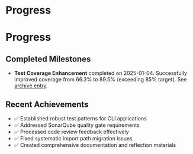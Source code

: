 # Progress
# Progress

## Completed Milestones
- **Test Coverage Enhancement** completed on 2025-01-04. Successfully improved coverage from 66.3% to 89.5% (exceeding 85% target). See [archive entry](archive/archive-test-coverage-improvement-20250104.md).

## Recent Achievements
- ✅ Established robust test patterns for CLI applications
- ✅ Addressed SonarQube quality gate requirements
- ✅ Processed code review feedback effectively
- ✅ Fixed systematic import path migration issues
- ✅ Created comprehensive documentation and reflection materials
